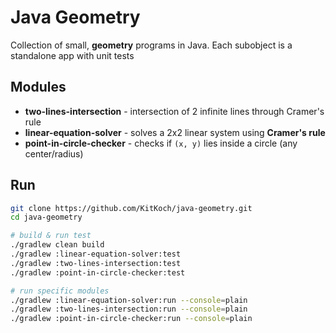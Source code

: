 # Java Geometry

Collection of small, **geometry** programs in Java. Each subobject is a
standalone app with unit tests

## Modules
- **two-lines-intersection** - intersection of 2 infinite lines through
Cramer's rule
- **linear-equation-solver** - solves a 2x2 linear system using **Cramer's rule**
- **point-in-circle-checker** - checks if `(x, y)` lies inside a circle (any center/radius)

## Run
```bash
git clone https://github.com/KitKoch/java-geometry.git
cd java-geometry

# build & run test
./gradlew clean build
./gradlew :linear-equation-solver:test
./gradlew :two-lines-intersection:test
./gradlew :point-in-circle-checker:test  

# run specific modules
./gradlew :linear-equation-solver:run --console=plain
./gradlew :two-lines-intersection:run --console=plain
./gradlew :point-in-circle-checker:run --console=plain

